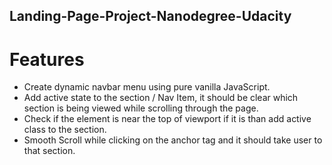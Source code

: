 ## Landing-Page-Project-Nanodegree-Udacity

  # Features
* Create dynamic navbar menu using pure vanilla JavaScript.
* Add active state to the section / Nav Item, it should be clear which section is being viewed while scrolling through the page.
* Check if the element is near the top of viewport if it is than add active class to the section.
* Smooth Scroll while clicking on the anchor tag and it should take user to that section.
